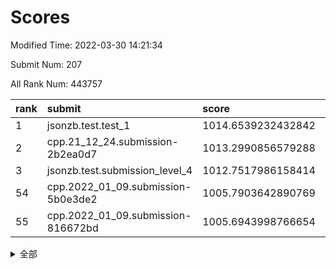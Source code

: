# Scores

Modified Time: 2022-03-30 14:21:34

Submit Num: 207

All Rank Num: 443757

| rank |               submit               |       score        |       sigma        | pk_num |
| :--- | :--------------------------------- | :----------------- | :----------------- | :----- |
| 1    | jsonzb.test.test_1                 | 1014.6539232432842 | 0.8490877618960634 | 8574   |
| 2    | cpp.21_12_24.submission-2b2ea0d7   | 1013.2990856579288 | 0.7869840949178595 | 8572   |
| 3    | jsonzb.test.submission_level_4     | 1012.7517986158414 | 0.8213685517628445 | 8575   |
| 54   | cpp.2022_01_09.submission-5b0e3de2 | 1005.7903642890769 | 0.7236779218894134 | 8578   |
| 55   | cpp.2022_01_09.submission-816672bd | 1005.6943998766654 | 0.7291124781779352 | 8572   |


<details>
<summary>全部</summary>

| rank |                 submit                 |       score        |       sigma        | pk_num |
| :--- | :------------------------------------- | :----------------- | :----------------- | :----- |
| 1    | jsonzb.test.test_1                     | 1014.6539232432842 | 0.8490877618960634 | 8574   |
| 2    | cpp.21_12_24.submission-2b2ea0d7       | 1013.2990856579288 | 0.7869840949178595 | 8572   |
| 3    | jsonzb.test.submission_level_4         | 1012.7517986158414 | 0.8213685517628445 | 8575   |
| 4    | gobigger.level_3.submission_level_3_5  | 1011.2574654582013 | 0.7690147604328951 | 8573   |
| 5    | gobigger.level_3.submission_level_3_33 | 1010.971033919699  | 0.7761944816498764 | 8580   |
| 6    | gobigger.level_3.submission_level_3_22 | 1010.8632472853068 | 0.777626515017732  | 8575   |
| 7    | gobigger.level_3.submission_level_3_47 | 1010.8545182652337 | 0.7434528585014015 | 8576   |
| 8    | gobigger.level_3.submission_level_3_15 | 1010.7582281903522 | 0.7572771768046654 | 8578   |
| 9    | gobigger.level_3.submission_level_3_11 | 1010.6882088740414 | 0.7520590637153036 | 8573   |
| 10   | gobigger.level_3.submission_level_3_25 | 1010.6473021467722 | 0.78376762164088   | 8571   |
| 11   | gobigger.level_3.submission_level_3_41 | 1010.5001985991399 | 0.7664082159423394 | 8575   |
| 12   | gobigger.level_3.submission_level_3_26 | 1010.4880676994675 | 0.7757827463945824 | 8575   |
| 13   | gobigger.level_3.submission_level_3_17 | 1010.4656162345116 | 0.7483331786717393 | 8574   |
| 14   | gobigger.level_3.submission_level_3_38 | 1010.3704960375719 | 0.7622025911585255 | 8575   |
| 15   | gobigger.level_3.submission_level_3_4  | 1010.298991928163  | 0.768717070233414  | 8579   |
| 16   | gobigger.level_3.submission_level_3_13 | 1010.2741851527273 | 0.7612845275427439 | 8573   |
| 17   | gobigger.level_3.submission_level_3_1  | 1010.1482061361684 | 0.7493055501854065 | 8574   |
| 18   | gobigger.level_3.submission_level_3_32 | 1010.1476147095481 | 0.7665931415843812 | 8580   |
| 19   | gobigger.level_3.submission_level_3_7  | 1010.1404623377936 | 0.758981159187504  | 8576   |
| 20   | gobigger.level_3.submission_level_3_24 | 1010.1203897698484 | 0.75561705333577   | 8572   |
| 21   | gobigger.level_3.submission_level_3_2  | 1010.0551227746134 | 0.7958821027275709 | 8574   |
| 22   | gobigger.level_3.submission_level_3_40 | 1010.0467434751747 | 0.771109287482885  | 8573   |
| 23   | gobigger.level_3.submission_level_3_39 | 1010.0465338472738 | 0.7492123968422862 | 8571   |
| 24   | gobigger.level_3.submission_level_3_18 | 1010.0080676867374 | 0.7662764537581508 | 8576   |
| 25   | gobigger.level_3.submission_level_3_49 | 1009.9820998901307 | 0.745561024775107  | 8583   |
| 26   | gobigger.level_3.submission_level_3_31 | 1009.9578785235462 | 0.7555153501023061 | 8573   |
| 27   | gobigger.level_3.submission_level_3_35 | 1009.8833974911979 | 0.7500842393248848 | 8573   |
| 28   | gobigger.level_3.submission_level_3_43 | 1009.8550789135847 | 0.7411242191732709 | 8572   |
| 29   | gobigger.level_3.submission_level_3_28 | 1009.7246665254082 | 0.778263094477782  | 8572   |
| 30   | gobigger.level_3.submission_level_3_21 | 1009.6327226904598 | 0.742669033271477  | 8568   |
| 31   | gobigger.level_3.submission_level_3_29 | 1009.6146030835973 | 0.7576993816905488 | 8575   |
| 32   | gobigger.level_3.submission_level_3_10 | 1009.576607545315  | 0.7591072439627496 | 8576   |
| 33   | gobigger.level_3.submission_level_3_14 | 1009.5196191274171 | 0.7620939831028973 | 8580   |
| 34   | gobigger.level_3.submission_level_3_37 | 1009.4713236070277 | 0.7386149229332226 | 8576   |
| 35   | gobigger.level_3.submission_level_3_0  | 1009.4353398697331 | 0.7875226281152372 | 8573   |
| 36   | gobigger.level_3.submission_level_3_42 | 1009.3530674653639 | 0.7694971291746979 | 8574   |
| 37   | gobigger.level_3.submission_level_3_8  | 1009.3527905873991 | 0.7423458012686768 | 8575   |
| 38   | gobigger.level_3.submission_level_3_3  | 1009.3022834690128 | 0.7664939050857994 | 8573   |
| 39   | gobigger.level_3.submission_level_3_45 | 1009.2011843704928 | 0.7646378229254353 | 8574   |
| 40   | gobigger.level_3.submission_level_3_46 | 1009.1116433164491 | 0.7547433690980072 | 8578   |
| 41   | gobigger.level_3.submission_level_3_16 | 1009.0456746046874 | 0.7547343477319375 | 8570   |
| 42   | gobigger.level_3.submission_level_3_44 | 1009.0393392282119 | 0.7424471403755027 | 8576   |
| 43   | gobigger.level_3.submission_level_3_9  | 1009.0024006453122 | 0.7668154847459605 | 8577   |
| 44   | gobigger.level_3.submission_level_3_20 | 1009.0003343497178 | 0.7397285221365696 | 8574   |
| 45   | gobigger.level_3.submission_level_3_12 | 1008.9986272082134 | 0.7429327667082612 | 8573   |
| 46   | gobigger.level_3.submission_level_3_36 | 1008.9896106360757 | 0.747447812782062  | 8576   |
| 47   | gobigger.level_3.submission_level_3_6  | 1008.8871316527875 | 0.7482407275809304 | 8570   |
| 48   | gobigger.level_3.submission_level_3_19 | 1008.8613536660653 | 0.7407384616839773 | 8574   |
| 49   | gobigger.level_3.submission_level_3_34 | 1008.823268109823  | 0.7445381870103502 | 8580   |
| 50   | gobigger.level_3.submission_level_3_30 | 1008.6626543177015 | 0.7292286899839799 | 8577   |
| 51   | gobigger.level_3.submission_level_3_48 | 1008.4986214438668 | 0.7403289715123457 | 8574   |
| 52   | gobigger.level_3.submission_level_3_27 | 1008.3338932636046 | 0.7338296887020569 | 8574   |
| 53   | gobigger.level_3.submission_level_3_23 | 1008.3041870636168 | 0.7409631547260424 | 8577   |
| 54   | cpp.2022_01_09.submission-5b0e3de2     | 1005.7903642890769 | 0.7236779218894134 | 8578   |
| 55   | cpp.2022_01_09.submission-816672bd     | 1005.6943998766654 | 0.7291124781779352 | 8572   |
| 56   | gobigger.level_1.submission_level_1_20 | 1005.5576642116092 | 0.7186813311178706 | 8579   |
| 57   | gobigger.level_1.submission_level_1_31 | 1005.0834198504175 | 0.720303909298734  | 8576   |
| 58   | gobigger.level_1.submission_level_1_8  | 1005.0103058301981 | 0.7269315517945856 | 8577   |
| 59   | gobigger.level_1.submission_level_1_29 | 1004.4461389161073 | 0.7301775854551729 | 8573   |
| 60   | gobigger.level_1.submission_level_1_34 | 1004.2203832550956 | 0.7224943047374539 | 8574   |
| 61   | gobigger.level_1.submission_level_1_7  | 1004.2128203896247 | 0.7226630526217503 | 8573   |
| 62   | gobigger.level_1.submission_level_1_27 | 1004.1379330478395 | 0.7257153053054626 | 8575   |
| 63   | gobigger.level_1.submission_level_1_12 | 1004.0796219040939 | 0.7123705761168477 | 8577   |
| 64   | gobigger.level_1.submission_level_1_15 | 1003.9645677331191 | 0.7091250180936189 | 8569   |
| 65   | gobigger.level_1.submission_level_1_10 | 1003.951421658723  | 0.7051395257619146 | 8575   |
| 66   | gobigger.level_1.submission_level_1_11 | 1003.8800385931311 | 0.7121350535062653 | 8571   |
| 67   | gobigger.level_1.submission_level_1_39 | 1003.8448089893297 | 0.7203087613002194 | 8575   |
| 68   | gobigger.level_1.submission_level_1_37 | 1003.7793425830862 | 0.718254257886633  | 8580   |
| 69   | gobigger.level_1.submission_level_1_48 | 1003.7138679120311 | 0.7154307747470978 | 8573   |
| 70   | gobigger.level_1.submission_level_1_4  | 1003.6813342989736 | 0.7023688623101056 | 8571   |
| 71   | gobigger.level_1.submission_level_1_41 | 1003.6256757590565 | 0.7153188199741075 | 8573   |
| 72   | gobigger.level_1.submission_level_1_26 | 1003.5113054639812 | 0.7067447531897577 | 8577   |
| 73   | gobigger.level_1.submission_level_1_18 | 1003.4781704991018 | 0.713728549550468  | 8574   |
| 74   | gobigger.level_1.submission_level_1_46 | 1003.4567234972017 | 0.7256716789102268 | 8569   |
| 75   | gobigger.level_1.submission_level_1_23 | 1003.4275091706825 | 0.7148873429139181 | 8571   |
| 76   | gobigger.level_1.submission_level_1_17 | 1003.407019272915  | 0.7110347121151767 | 8574   |
| 77   | gobigger.level_1.submission_level_1_14 | 1003.376360327096  | 0.7139328033971434 | 8576   |
| 78   | gobigger.level_1.submission_level_1_0  | 1003.3701044233748 | 0.7212669751762643 | 8576   |
| 79   | gobigger.level_1.submission_level_1_9  | 1003.3186352014466 | 0.712593583462116  | 8581   |
| 80   | gobigger.level_1.submission_level_1_38 | 1003.2722510220426 | 0.7262949659450785 | 8576   |
| 81   | gobigger.level_1.submission_level_1_33 | 1003.2470291584274 | 0.7142111181771663 | 8577   |
| 82   | gobigger.level_1.submission_level_1_43 | 1003.2374552145998 | 0.7093083057631363 | 8577   |
| 83   | gobigger.level_1.submission_level_1_1  | 1003.1950869656937 | 0.720483735444636  | 8575   |
| 84   | gobigger.level_1.submission_level_1_5  | 1003.1723967466249 | 0.7200819942103615 | 8575   |
| 85   | gobigger.level_1.submission_level_1_21 | 1003.1424713313245 | 0.7175352280644347 | 8573   |
| 86   | gobigger.level_1.submission_level_1_2  | 1003.1226974499358 | 0.7148720980619411 | 8573   |
| 87   | gobigger.level_1.submission_level_1_40 | 1003.0950631304327 | 0.7229368841666335 | 8578   |
| 88   | gobigger.level_1.submission_level_1_24 | 1003.072952150397  | 0.7018182234338284 | 8580   |
| 89   | gobigger.level_1.submission_level_1_44 | 1003.0509779353185 | 0.7254966128833763 | 8573   |
| 90   | gobigger.level_1.submission_level_1_3  | 1003.0099719054713 | 0.7046755702512248 | 8575   |
| 91   | gobigger.level_1.submission_level_1_19 | 1002.9814031736788 | 0.7116605196683925 | 8569   |
| 92   | gobigger.level_1.submission_level_1_16 | 1002.826072901445  | 0.7124755257083016 | 8577   |
| 93   | gobigger.level_1.submission_level_1_28 | 1002.8130366370245 | 0.7132023489317223 | 8575   |
| 94   | gobigger.level_1.submission_level_1_30 | 1002.739513966272  | 0.7116469050196758 | 8573   |
| 95   | gobigger.level_1.submission_level_1_32 | 1002.715598249722  | 0.7146485131459057 | 8571   |
| 96   | gobigger.level_1.submission_level_1_49 | 1002.6860573119424 | 0.7153557143930049 | 8575   |
| 97   | gobigger.level_1.submission_level_1_13 | 1002.6837664865925 | 0.7218317423902374 | 8574   |
| 98   | gobigger.level_1.submission_level_1_42 | 1002.5452398233319 | 0.712922521116328  | 8577   |
| 99   | gobigger.level_1.submission_level_1_36 | 1002.537522351241  | 0.7256741692680916 | 8576   |
| 100  | gobigger.level_1.submission_level_1_25 | 1002.4935036084463 | 0.7144661562034216 | 8575   |
| 101  | gobigger.level_1.submission_level_1_47 | 1002.3953099329012 | 0.7104211487313542 | 8577   |
| 102  | gobigger.level_1.submission_level_1_6  | 1002.3694772970102 | 0.7077507595999386 | 8573   |
| 103  | gobigger.level_1.submission_level_1_22 | 1002.3604072279195 | 0.7122579208619029 | 8574   |
| 104  | gobigger.level_1.submission_level_1_35 | 1001.9260039130118 | 0.7098398954369515 | 8577   |
| 105  | gobigger.level_1.submission_level_1_45 | 1001.7655794430758 | 0.7159703345199562 | 8570   |
| 106  | gobigger.random.submission_random_12   | 997.0341175848478  | 0.7053284447150634 | 8577   |
| 107  | gobigger.random.submission_random_49   | 996.755853465041   | 0.7063956848263861 | 8574   |
| 108  | gobigger.random.submission_random_44   | 996.7233736744503  | 0.7145263511636641 | 8580   |
| 109  | gobigger.random.submission_random_18   | 996.6614754972481  | 0.7049484532466486 | 8569   |
| 110  | gobigger.random.submission_random_7    | 996.4720600469184  | 0.7120499844042151 | 8576   |
| 111  | gobigger.random.submission_random_16   | 996.2829804456004  | 0.7045788850234327 | 8578   |
| 112  | gobigger.random.submission_random_47   | 996.2758486034168  | 0.7110579412564311 | 8577   |
| 113  | gobigger.random.submission_random_15   | 996.253158400235   | 0.7014762824648839 | 8577   |
| 114  | gobigger.random.submission_random_25   | 996.2458409725928  | 0.7216241271016882 | 8574   |
| 115  | gobigger.random.submission_random_31   | 996.1991382775075  | 0.7129634983792563 | 8580   |
| 116  | gobigger.random.submission_random_35   | 996.1769945328198  | 0.7167003201178599 | 8573   |
| 117  | gobigger.random.submission_random_8    | 996.1678092685943  | 0.708681802439926  | 8571   |
| 118  | gobigger.random.submission_random_17   | 996.1627967143669  | 0.7127096441804623 | 8575   |
| 119  | gobigger.random.submission_random_23   | 996.1627323596217  | 0.7119984848662426 | 8575   |
| 120  | gobigger.random.submission_random_41   | 996.1627100479936  | 0.7002811402450329 | 8574   |
| 121  | gobigger.random.submission_random_9    | 996.1567594772924  | 0.7218700622164074 | 8577   |
| 122  | gobigger.random.submission_random_14   | 996.1119138954718  | 0.7087881496815285 | 8570   |
| 123  | gobigger.random.submission_random_4    | 996.0801682519557  | 0.7180341105547823 | 8570   |
| 124  | gobigger.random.submission_random_37   | 996.0729230836557  | 0.7058237510924126 | 8572   |
| 125  | gobigger.random.submission_random_21   | 996.062693887615   | 0.7159136610429487 | 8575   |
| 126  | gobigger.random.submission_random_26   | 996.000178106601   | 0.7138968518108563 | 8576   |
| 127  | gobigger.random.submission_random_32   | 995.9907938739198  | 0.6965192337300369 | 8574   |
| 128  | gobigger.random.submission_random_1    | 995.9573760765874  | 0.7131023101028999 | 8578   |
| 129  | gobigger.random.submission_random_19   | 995.9402297429098  | 0.696799357142552  | 8578   |
| 130  | gobigger.random.submission_random_43   | 995.9342362343504  | 0.719167033216239  | 8568   |
| 131  | gobigger.random.submission_random_36   | 995.9213295545263  | 0.7167323148908867 | 8577   |
| 132  | gobigger.random.submission_random_29   | 995.9160680270041  | 0.7005682637086015 | 8571   |
| 133  | gobigger.random.submission_random_20   | 995.8905332288483  | 0.7147196009031475 | 8574   |
| 134  | gobigger.random.submission_random_27   | 995.8737509873055  | 0.7212747049489906 | 8571   |
| 135  | gobigger.random.submission_random_39   | 995.8573128783577  | 0.7191587569278436 | 8575   |
| 136  | gobigger.random.submission_random_42   | 995.8387512746593  | 0.7120037432256788 | 8575   |
| 137  | gobigger.random.submission_random_6    | 995.759604125581   | 0.7228920127822696 | 8579   |
| 138  | gobigger.random.submission_random_38   | 995.6755802530074  | 0.7119903918720764 | 8576   |
| 139  | gobigger.random.submission_random_30   | 995.665260062981   | 0.7080892790441234 | 8579   |
| 140  | gobigger.random.submission_random_22   | 995.6562798402543  | 0.7152176367209626 | 8573   |
| 141  | gobigger.random.submission_random_40   | 995.6178146455247  | 0.7057109368260682 | 8570   |
| 142  | gobigger.random.submission_random_24   | 995.5566147158108  | 0.712905255820674  | 8579   |
| 143  | gobigger.random.submission_random_5    | 995.5232088862597  | 0.7150523020872016 | 8576   |
| 144  | gobigger.random.submission_random_45   | 995.5223221481881  | 0.7124015935007344 | 8575   |
| 145  | gobigger.random.submission_random_2    | 995.5002865081221  | 0.7153961002109294 | 8576   |
| 146  | gobigger.random.submission_random_0    | 995.4945750147156  | 0.7053555860932677 | 8576   |
| 147  | gobigger.random.submission_random_34   | 995.3089138430093  | 0.7198963723542902 | 8574   |
| 148  | gobigger.random.submission_random_10   | 995.2222456800679  | 0.7211319399320413 | 8576   |
| 149  | gobigger.random.submission_random_33   | 995.1186089242688  | 0.7157715206522143 | 8576   |
| 150  | gobigger.level_2.submission_level_2_13 | 995.0462542785233  | 0.7248316582181267 | 8577   |
| 151  | gobigger.random.submission_random_11   | 994.9852457546276  | 0.6979486882716418 | 8577   |
| 152  | gobigger.random.submission_random_3    | 994.9757635778747  | 0.7087254944583747 | 8577   |
| 153  | gobigger.random.submission_random_48   | 994.9364910564793  | 0.7137556258060777 | 8580   |
| 154  | gobigger.random.submission_random_13   | 994.8692519635309  | 0.6981771054136796 | 8571   |
| 155  | gobigger.random.submission_random_46   | 994.7877815726932  | 0.7200958390046142 | 8577   |
| 156  | gobigger.random.submission_random_28   | 994.5829107787549  | 0.7065506636531779 | 8570   |
| 157  | gobigger.level_2.submission_level_2_46 | 994.3363005036791  | 0.7260832927894976 | 8578   |
| 158  | gobigger.level_2.submission_level_2_30 | 993.7189849648099  | 0.7454291933950112 | 8577   |
| 159  | gobigger.level_2.submission_level_2_45 | 993.7064350950277  | 0.7421400184845841 | 8571   |
| 160  | gobigger.level_2.submission_level_2_1  | 993.5812223072563  | 0.7392929603923798 | 8579   |
| 161  | gobigger.level_2.submission_level_2_33 | 993.4352866354437  | 0.7290724382253009 | 8579   |
| 162  | gobigger.level_2.submission_level_2_19 | 993.3034823674744  | 0.723510145086881  | 8576   |
| 163  | gobigger.level_2.submission_level_2_41 | 993.2544648366811  | 0.7314787182804979 | 8580   |
| 164  | gobigger.level_2.submission_level_2_48 | 993.219279708073   | 0.7219049550840585 | 8576   |
| 165  | gobigger.level_2.submission_level_2_42 | 993.1841892394262  | 0.7450386333651541 | 8577   |
| 166  | gobigger.level_2.submission_level_2_44 | 993.1373416294277  | 0.7342771840622274 | 8579   |
| 167  | gobigger.level_2.submission_level_2_6  | 993.116906257387   | 0.742086296756066  | 8576   |
| 168  | gobigger.level_2.submission_level_2_28 | 993.1048687508801  | 0.7305564249609278 | 8573   |
| 169  | gobigger.level_2.submission_level_2_18 | 992.9826611569964  | 0.7314096999881541 | 8581   |
| 170  | gobigger.level_2.submission_level_2_5  | 992.8083758696793  | 0.7291221092607333 | 8577   |
| 171  | gobigger.level_2.submission_level_2_10 | 992.7613517912149  | 0.7347391526208886 | 8578   |
| 172  | gobigger.level_2.submission_level_2_38 | 992.7353744178565  | 0.7500327266897258 | 8574   |
| 173  | gobigger.level_2.submission_level_2_34 | 992.7155831822713  | 0.7307878631167325 | 8573   |
| 174  | gobigger.level_2.submission_level_2_2  | 992.7112555875037  | 0.7427391537590944 | 8577   |
| 175  | gobigger.level_2.submission_level_2_20 | 992.689909298978   | 0.7409021701597848 | 8578   |
| 176  | gobigger.level_2.submission_level_2_39 | 992.6461357409137  | 0.7396667502502031 | 8573   |
| 177  | gobigger.level_2.submission_level_2_8  | 992.6401738129598  | 0.7406861929148792 | 8578   |
| 178  | gobigger.level_2.submission_level_2_26 | 992.6126006700185  | 0.7423640837332994 | 8573   |
| 179  | gobigger.level_2.submission_level_2_36 | 992.5427731656033  | 0.7345653709645064 | 8572   |
| 180  | gobigger.level_2.submission_level_2_9  | 992.3377917864519  | 0.732735383827389  | 8574   |
| 181  | gobigger.level_2.submission_level_2_47 | 992.2849572604397  | 0.752983887537643  | 8577   |
| 182  | gobigger.level_2.submission_level_2_7  | 992.281857288414   | 0.7283662064633152 | 8571   |
| 183  | gobigger.level_2.submission_level_2_32 | 992.2250670073637  | 0.7331748896291695 | 8578   |
| 184  | gobigger.level_2.submission_level_2_27 | 992.192303828921   | 0.7640490645571306 | 8580   |
| 185  | gobigger.level_2.submission_level_2_23 | 992.1734871476433  | 0.7434698430324196 | 8575   |
| 186  | gobigger.level_2.submission_level_2_12 | 992.1514437451599  | 0.7304463499414495 | 8579   |
| 187  | gobigger.level_2.submission_level_2_22 | 992.0384489355894  | 0.7453970680333711 | 8572   |
| 188  | gobigger.level_2.submission_level_2_16 | 992.0212522541161  | 0.7430148050037193 | 8581   |
| 189  | gobigger.level_2.submission_level_2_31 | 991.96628671628    | 0.7493465766564938 | 8573   |
| 190  | gobigger.level_2.submission_level_2_4  | 991.9531380042757  | 0.7480400963195564 | 8572   |
| 191  | gobigger.level_2.submission_level_2_43 | 991.9350677092049  | 0.7299755291028179 | 8576   |
| 192  | gobigger.level_2.submission_level_2_35 | 991.8998678682902  | 0.7209075958151042 | 8578   |
| 193  | gobigger.level_2.submission_level_2_3  | 991.8903192211934  | 0.7534544682963157 | 8569   |
| 194  | gobigger.level_2.submission_level_2_24 | 991.8689090491573  | 0.746377176649611  | 8575   |
| 195  | gobigger.level_2.submission_level_2_25 | 991.8664631043837  | 0.7504223911784647 | 8576   |
| 196  | gobigger.level_2.submission_level_2_17 | 991.8456201657893  | 0.7327437557294438 | 8575   |
| 197  | gobigger.level_2.submission_level_2_49 | 991.8296560440983  | 0.7391851126489826 | 8575   |
| 198  | gobigger.level_2.submission_level_2_0  | 991.7321375917107  | 0.752758511837717  | 8570   |
| 199  | gobigger.level_2.submission_level_2_29 | 991.4999610645009  | 0.7629943119933187 | 8576   |
| 200  | gobigger.level_2.submission_level_2_21 | 991.3975505184706  | 0.7372882979034322 | 8570   |
| 201  | gobigger.level_2.submission_level_2_37 | 991.2953238863984  | 0.7543791333701195 | 8577   |
| 202  | gobigger.level_2.submission_level_2_11 | 991.1876141107629  | 0.7677499023724083 | 8579   |
| 203  | gobigger.level_2.submission_level_2_40 | 991.1093091341181  | 0.7679360865492524 | 8576   |
| 204  | gobigger.level_2.submission_level_2_15 | 991.0472841250344  | 0.7441297416910232 | 8578   |
| 205  | gobigger.level_2.submission_level_2_14 | 990.4522669831009  | 0.7711899232126658 | 8575   |
| 206  | gobigger.none.submission_none_0        | 976.7624846877063  | 1.3689932063987464 | 8574   |
| 207  | gobigger.none.submission_none_1        | 975.2697204597013  | 1.5572906954423724 | 8575   |

</details>